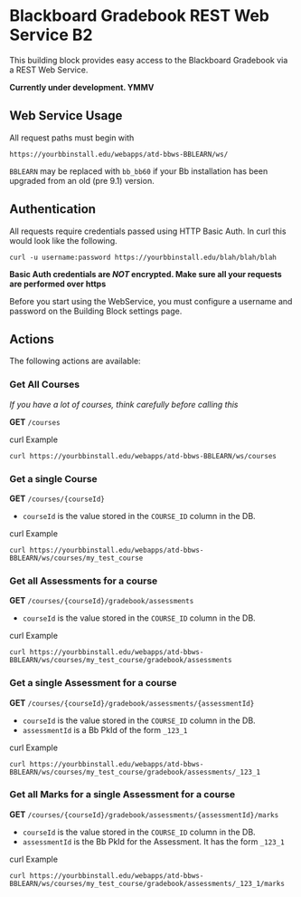 Blackboard Gradebook REST Web Service B2
===================

This building block provides easy access to the Blackboard Gradebook via a REST
  Web Service.

**Currently under development. YMMV**


Web Service Usage
-----------

All request paths must begin with

`https://yourbbinstall.edu/webapps/atd-bbws-BBLEARN/ws/`

`BBLEARN` may be replaced with `bb_bb60` if your Bb installation has
been upgraded from an old (pre 9.1) version.


Authentication
--------------
All requests require credentials passed using HTTP Basic Auth. In curl this would look
like the following.
````
curl -u username:password https://yourbbinstall.edu/blah/blah/blah
````

**Basic Auth credentials are *NOT* encrypted. Make sure all your requests are
performed over https**

Before you start using the WebService, you must configure a username and password
on the Building Block settings page.


Actions
-----

The following actions are available:


### Get All Courses
*If you have a lot of courses, think carefully before calling this*

**GET** `/courses`

curl Example
```` shell
curl https://yourbbinstall.edu/webapps/atd-bbws-BBLEARN/ws/courses
````

### Get a single Course

**GET** `/courses/{courseId}`
* `courseId` is the value stored in the `COURSE_ID` column in the DB.

curl Example
```` shell
curl https://yourbbinstall.edu/webapps/atd-bbws-BBLEARN/ws/courses/my_test_course
````


### Get all Assessments for a course

**GET** `/courses/{courseId}/gradebook/assessments`
* `courseId` is the value stored in the `COURSE_ID` column in the DB.

curl Example
```` shell
curl https://yourbbinstall.edu/webapps/atd-bbws-BBLEARN/ws/courses/my_test_course/gradebook/assessments
````

### Get a single Assessment for a course

**GET** `/courses/{courseId}/gradebook/assessments/{assessmentId}`
* `courseId` is the value stored in the `COURSE_ID` column in the DB.
* `assessmentId` is a Bb PkId of the form `_123_1`

curl Example
```` shell
curl https://yourbbinstall.edu/webapps/atd-bbws-BBLEARN/ws/courses/my_test_course/gradebook/assessments/_123_1
````

### Get all Marks for a single Assessment for a course

**GET** `/courses/{courseId}/gradebook/assessments/{assessmentId}/marks`
* `courseId` is the value stored in the `COURSE_ID` column in the DB.
* `assessmentId` is the Bb PkId for the Assessment. It has the form `_123_1`

curl Example
```` shell
curl https://yourbbinstall.edu/webapps/atd-bbws-BBLEARN/ws/courses/my_test_course/gradebook/assessments/_123_1/marks
````
